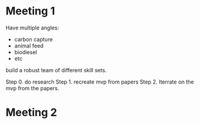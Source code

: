 # Meeting 1

Have multiple angles:
 - carbon capture
 - animal feed
 - biodiesel
 - etc

build a robust team of different skill sets.

Step 0. do research
Step 1. recreate mvp from papers
Step 2. Iterrate on the mvp from the papers.


# Meeting 2

